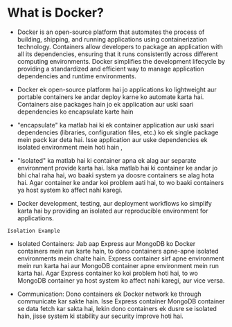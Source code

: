 # What is Docker?


- Docker is an open-source platform that automates the process of building, shipping, and running applications using containerization technology. Containers allow developers to package an application with all its dependencies, ensuring that it runs consistently across different computing environments. Docker simplifies the development lifecycle by providing a standardized and efficient way to manage application dependencies and runtime environments.



- Docker ek open-source platform hai jo applications ko lightweight aur portable containers ke andar deploy karne ko automate karta hai. Containers aise packages hain jo ek application aur uski saari dependencies ko encapsulate karte hain 


- "encapsulate" ka matlab hai ki ek container application aur uski saari dependencies (libraries, configuration files, etc.) ko ek single package mein pack kar deta hai. Isse application aur uske dependencies ek isolated environment mein hoti hain , 




- "Isolated" ka matlab hai ki container apna ek alag aur separate environment provide karta hai. Iska matlab hai ki container ke andar jo bhi chal raha hai, wo baaki system ya doosre containers se alag hota hai. Agar container ke andar koi problem aati hai, to wo baaki containers ya host system ko affect nahi karegi.

- Docker development, testing, aur deployment workflows ko simplify karta hai by providing an isolated aur reproducible environment for applications.



`Isolation Example`


- Isolated Containers: Jab aap Express aur MongoDB ko Docker containers mein run karte hain, to dono containers apne-apne isolated environments mein chalte hain. Express container sirf apne environment mein run karta hai aur MongoDB container apne environment mein run karta hai. Agar Express container ko koi problem hoti hai, to wo MongoDB container ya host system ko affect nahi karegi, aur vice versa.

- Communication: Dono containers ek Docker network ke through communicate kar sakte hain. Isse Express container MongoDB container se data fetch kar sakta hai, lekin dono containers ek dusre se isolated hain, jisse system ki stability aur security improve hoti hai.



